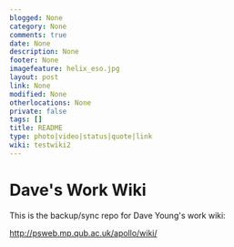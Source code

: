 ```yaml
---
blogged: None
category: None
comments: true
date: None
description: None
footer: None
imagefeature: helix_eso.jpg
layout: post
link: None
modified: None
otherlocations: None
private: false
tags: []
title: README
type: photo|video|status|quote|link
wiki: testwiki2
---
```

<!--summary-->

# Dave's Work Wiki

This is the backup/sync repo for Dave Young's work wiki:

http://psweb.mp.qub.ac.uk/apollo/wiki/